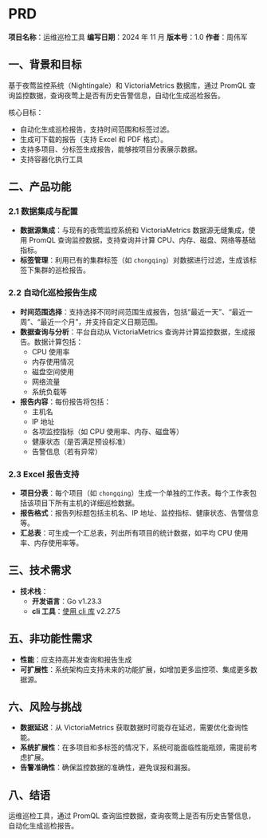 # PRD

**项目名称**：运维巡检工具
**编写日期**：2024 年 11 月
**版本号**：1.0
**作者**：周伟军

## 一、背景和目标

基于夜莺监控系统（Nightingale）和 VictoriaMetrics 数据库，通过 PromQL 查询监控数据，查询夜莺上是否有历史告警信息，自动化生成巡检报告。

核心目标：

- 自动化生成巡检报告，支持时间范围和标签过滤。
- 生成可下载的报告（支持 Excel 和 PDF 格式）。
- 支持多项目、分标签生成报告，能够按项目分表展示数据。
- 支持容器化执行工具

## 二、产品功能

### 2.1 数据集成与配置

- **数据源集成**：与现有的夜莺监控系统和 VictoriaMetrics 数据源无缝集成，使用 PromQL 查询监控数据，支持查询并计算 CPU、内存、磁盘、网络等基础指标。
- **标签管理**：利用已有的集群标签（如 `chongqing`）对数据进行过滤，生成该标签下集群的巡检报告。

### 2.2 自动化巡检报告生成

- **时间范围选择**：支持选择不同时间范围生成报告，包括“最近一天”、“最近一周”、“最近一个月”，并支持自定义日期范围。
- **数据查询与分析**：平台自动从 VictoriaMetrics 查询并计算监控数据，生成报告。数据计算包括：
  - CPU 使用率
  - 内存使用情况
  - 磁盘空间使用
  - 网络流量
  - 系统负载等
- **报告内容**：每份报告将包括：
  - 主机名
  - IP 地址
  - 各项监控指标（如 CPU 使用率、内存、磁盘等）
  - 健康状态（是否满足预设标准）
  - 告警信息（若有异常）

### 2.3 Excel 报告支持

- **项目分表**：每个项目（如 `chongqing`）生成一个单独的工作表。每个工作表包括该项目下所有主机的详细巡检数据。
- **报告格式**：报告列标题包括主机名、IP 地址、监控指标、健康状态、告警信息等。
- **汇总表**：可生成一个汇总表，列出所有项目的统计数据，如平均 CPU 使用率、内存使用率等。

## 三、技术需求

- **技术栈**：
  - **开发语言**：Go v1.23.3
  - **cli 工具**：[使用 cli 库](https://github.com/urfave/cli) v2.27.5

## 五、非功能性需求

- **性能**：应支持高并发查询和报告生成
- **可扩展性**：系统架构应支持未来的功能扩展，如增加更多监控项、集成更多数据源。

## 六、风险与挑战

- **数据延迟**：从 VictoriaMetrics 获取数据时可能存在延迟，需要优化查询性能。
- **系统扩展性**：在多项目和多标签的情况下，系统可能面临性能瓶颈，需提前考虑扩展。
- **告警准确性**：确保监控数据的准确性，避免误报和漏报。

## 八、结语

运维巡检工具，通过 PromQL 查询监控数据，查询夜莺上是否有历史告警信息，自动化生成巡检报告。
